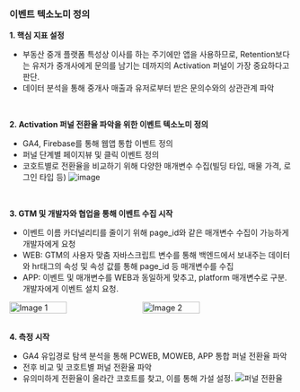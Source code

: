 ### 이벤트 텍소노미 정의
**1. 핵심 지표 설정**
- 부동산 중개 플랫폼 특성상 이사를 하는 주기에만 앱을 사용하므로, Retention보다는 유저가 중개사에게 문의를 남기는 데까지의 Activation 퍼널이 가장 중요하다고 판단.
- 데이터 분석을 통해 중개사 매출과 유저로부터 받은 문의수와의 상관관계 파악
<br>

**2. Activation 퍼널 전환율 파악을 위한 이벤트 텍소노미 정의**
- GA4, Firebase를 통해 웹앱 통합 이벤트 정의
- 퍼널 단계별 페이지뷰 및 클릭 이벤트 정의
- 코호트별로 전환율을 비교하기 위해 다양한 매개변수 수집(빌딩 타입, 매물 가격, 로그인 타입 등) 
![image](https://github.com/user-attachments/assets/828096b3-fe88-4ffd-9085-cc6acedcb7b0)
<br>

**3. GTM 및 개발자와 협업을 통해 이벤트 수집 시작**
- 이벤트 이름 카더널리티를 줄이기 위해 page_id와 같은 매개변수 수집이 가능하게 개발자에게 요청
- WEB: GTM의 사용자 맞춤 자바스크립트 변수를 통해 백엔드에서 보내주는 데이터와 hr태그의 속성 및 속성 값를 통해 page_id 등 매개변수를 수집
- APP: 이벤트 및 매개변수를 WEB과 동일하게 맞추고, platform 매개변수로 구분. 개발자에게 이벤트 설치 요청.
<div style="display: flex; align-items: center; gap: 10px;">
    <img src="https://github.com/user-attachments/assets/92d3c38d-0b86-40db-9120-78857715885a" alt="Image 1" style="width: 45%;"/>
    <img src="https://github.com/user-attachments/assets/3a39dc1f-7dfa-487d-b6b3-af0389a7f681" alt="Image 2" style="width: 45%;"/>
</div>

<br>

**4. 측정 시작**
- GA4 유입경로 탐색 분석을 통해 PCWEB, MOWEB, APP 통합 퍼널 전환율 파악
- 전후 비교 및 코호트별 퍼널 전환율 파악
- 유의미하게 전환율이 올라간 코호트를 찾고, 이를 통해 가설 설정.
![퍼널 전환율](https://github.com/user-attachments/assets/7da78965-b396-46ae-9b4e-32407d4c283a)

